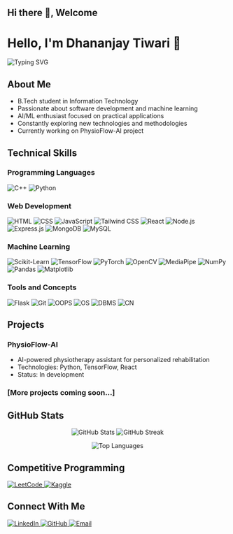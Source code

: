 ## Hi there 👋, Welcome

<!--
**dhananjay2403/dhananjay2403** is a ✨ _special_ ✨ repository because its `README.md` (this file) appears on your GitHub profile.

Here are some ideas to get you started:

- 🔭 I’m currently working on ...
- 🌱 I’m currently learning ...
- 👯 I’m looking to collaborate on ...
- 🤔 I’m looking for help with ...
- 💬 Ask me about ...
- 📫 How to reach me: ...
- 😄 Pronouns: ...
- ⚡ Fun fact: ...
-->


# Hello, I'm Dhananjay Tiwari 👋

<p align="left">
  <img src="https://readme-typing-svg.herokuapp.com?font=Fira+Code&weight=600&size=24&duration=3000&pause=500&color=0969DA&width=435&lines=Information+Technology+Student;Machine+Learning+Enthusiast;Problem+Solver;Always+Learning" alt="Typing SVG" />
</p>

## About Me
- B.Tech student in Information Technology
- Passionate about software development and machine learning
- AI/ML enthusiast focused on practical applications
- Constantly exploring new technologies and methodologies
- Currently working on PhysioFlow-AI project

## Technical Skills

### Programming Languages
![C++](https://img.shields.io/badge/C++-00599C?style=for-the-badge&logo=cplusplus&logoColor=white)
![Python](https://img.shields.io/badge/Python-3776AB?style=for-the-badge&logo=python&logoColor=white)

### Web Development
![HTML](https://img.shields.io/badge/HTML5-E34F26?style=for-the-badge&logo=html5&logoColor=white)
![CSS](https://img.shields.io/badge/CSS3-1572B6?style=for-the-badge&logo=css3&logoColor=white)
![JavaScript](https://img.shields.io/badge/JavaScript-F7DF1E?style=for-the-badge&logo=javascript&logoColor=black)
![Tailwind CSS](https://img.shields.io/badge/Tailwind_CSS-38B2AC?style=for-the-badge&logo=tailwind-css&logoColor=white)
![React](https://img.shields.io/badge/React-20232A?style=for-the-badge&logo=react&logoColor=61DAFB)
![Node.js](https://img.shields.io/badge/Node.js-339933?style=for-the-badge&logo=nodedotjs&logoColor=white)
![Express.js](https://img.shields.io/badge/Express.js-000000?style=for-the-badge&logo=express&logoColor=white)
![MongoDB](https://img.shields.io/badge/MongoDB-4EA94B?style=for-the-badge&logo=mongodb&logoColor=white)
![MySQL](https://img.shields.io/badge/MySQL-4479A1?style=for-the-badge&logo=mysql&logoColor=white)

### Machine Learning
![Scikit-Learn](https://img.shields.io/badge/scikit_learn-F7931E?style=for-the-badge&logo=scikit-learn&logoColor=white)
![TensorFlow](https://img.shields.io/badge/TensorFlow-FF6F00?style=for-the-badge&logo=tensorflow&logoColor=white)
![PyTorch](https://img.shields.io/badge/PyTorch-EE4C2C?style=for-the-badge&logo=pytorch&logoColor=white)
![OpenCV](https://img.shields.io/badge/OpenCV-5C3EE8?style=for-the-badge&logo=opencv&logoColor=white)
![MediaPipe](https://img.shields.io/badge/MediaPipe-00A6D6?style=for-the-badge&logo=google&logoColor=white)
![NumPy](https://img.shields.io/badge/NumPy-013243?style=for-the-badge&logo=numpy&logoColor=white)
![Pandas](https://img.shields.io/badge/Pandas-150458?style=for-the-badge&logo=pandas&logoColor=white)
![Matplotlib](https://img.shields.io/badge/Matplotlib-11557C?style=for-the-badge&logo=python&logoColor=white)

### Tools and Concepts
![Flask](https://img.shields.io/badge/Flask-000000?style=for-the-badge&logo=flask&logoColor=white)
![Git](https://img.shields.io/badge/Git_&_GitHub-F05032?style=for-the-badge&logo=git&logoColor=white)
![OOPS](https://img.shields.io/badge/OOPS-5C2D91?style=for-the-badge&logo=c%2B%2B&logoColor=white)
![OS](https://img.shields.io/badge/OS-FCC624?style=for-the-badge&logo=linux&logoColor=black)
![DBMS](https://img.shields.io/badge/DBMS-4479A1?style=for-the-badge&logo=mysql&logoColor=white)
![CN](https://img.shields.io/badge/CN-0078D4?style=for-the-badge&logo=cisco&logoColor=white)

## Projects

### PhysioFlow-AI
- AI-powered physiotherapy assistant for personalized rehabilitation
- Technologies: Python, TensorFlow, React
- Status: In development

### [More projects coming soon...]

## GitHub Stats
<!-- Note: These GitHub stats are visible to anyone viewing your profile -->

<p align="center">
  <img src="https://github-readme-stats.vercel.app/api?username=dhananjay2403&show_icons=true&theme=tokyonight" alt="GitHub Stats" />
  <img src="https://github-readme-streak-stats.herokuapp.com/?user=dhananjay2403&theme=tokyonight" alt="GitHub Streak" />
</p>

<p align="center">
  <img src="https://github-readme-stats.vercel.app/api/top-langs/?username=dhananjay2403&layout=compact&theme=tokyonight" alt="Top Languages" />
</p>

## Competitive Programming
<p align="left">
  <a href="https://leetcode.com/u/dhananjaytiwari/" target="_blank">
    <img src="https://img.shields.io/badge/LeetCode-FFA116?style=for-the-badge&logo=leetcode&logoColor=white" alt="LeetCode" />
  </a>
  <a href="http://kaggle.com/dhananjaytiwari24" target="_blank">
    <img src="https://img.shields.io/badge/Kaggle-20BEFF?style=for-the-badge&logo=kaggle&logoColor=white" alt="Kaggle" />
  </a>
</p>

## Connect With Me
<p align="left">
  <a href="https://linkedin.com/in/dhananjaytiwari24" target="_blank">
    <img src="https://img.shields.io/badge/LinkedIn-0077B5?style=for-the-badge&logo=linkedin&logoColor=white" alt="LinkedIn" />
  </a>
  <a href="https://github.com/dhananjay2403" target="_blank">
    <img src="https://img.shields.io/badge/GitHub-100000?style=for-the-badge&logo=github&logoColor=white" alt="GitHub" />
  </a>
  <a href="mailto:dhananjaytiwari2403@gmail.com" target="_blank">
    <img src="https://img.shields.io/badge/Email-D14836?style=for-the-badge&logo=gmail&logoColor=white" alt="Email" />
  </a>
</p>
